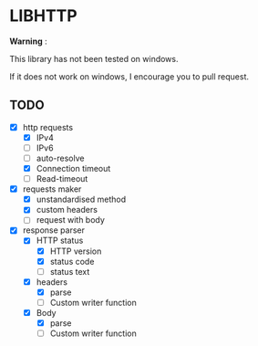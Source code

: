 # LIBHTTP

**Warning** :

This library has not been tested on windows.

If it does not work on windows, I encourage you to pull request.

## TODO

- [X] http requests
	- [X] IPv4
	- [ ] IPv6
	- [ ] auto-resolve
	- [X] Connection timeout
	- [ ] Read-timeout
- [X] requests maker
	- [X] unstandardised method
	- [X] custom headers
	- [ ] request with body
- [X] response parser
	- [X] HTTP status
		- [X] HTTP version
		- [X] status code
		- [ ] status text
	- [X] headers
		- [X] parse
		- [ ] Custom writer function
	- [X] Body
		- [X] parse
		- [ ] Custom writer function